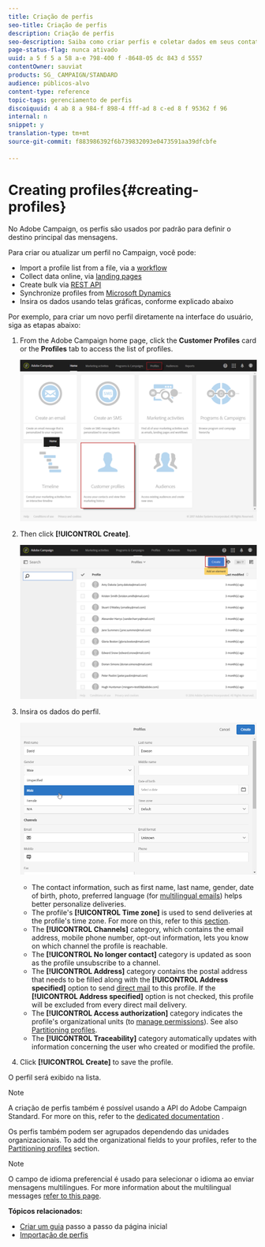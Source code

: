 ```yaml
---
title: Criação de perfis
seo-title: Criação de perfis
description: Criação de perfis
seo-description: Saiba como criar perfis e coletar dados em seus contatos, usando apis, recursos de importação, aquisição online, atualizações automáticas ou manuais.
page-status-flag: nunca ativado
uuid: a 5 f 5 a 58 a-e 798-400 f -8648-05 dc 843 d 5557
contentOwner: sauviat
products: SG_ CAMPAIGN/STANDARD
audience: públicos-alvo
content-type: reference
topic-tags: gerenciamento de perfis
discoiquuid: 4 ab 8 a 984-f 898-4 fff-ad 8 c-ed 8 f 95362 f 96
internal: n
snippet: y
translation-type: tm+mt
source-git-commit: f883986392f6b739832093e0473591aa39dfcbfe

---
```



# Creating profiles{#creating-profiles}

No Adobe Campaign, os perfis são usados por padrão para definir o destino principal das mensagens.

Para criar ou atualizar um perfil no Campaign, você pode:

* Import a profile list from a file, via a [workflow](https://helpx.adobe.com/campaign/kt/acs/using/acs-importing-profiles-feature-video-using.html)
* Collect data online, via [landing pages](https://docs.campaign.adobe.com/doc/standard/getting_started/en/ACS_CreateLandingPage.html)
* Create bulk via [REST API](http://docs.campaign.adobe.com/doc/standard/en/api/ACS_API.html)
* Synchronize profiles from [Microsoft Dynamics](https://helpx.adobe.com/campaign/kb/acs-ms-dynamics.html)
* Insira os dados usando telas gráficas, conforme explicado abaixo

Por exemplo, para criar um novo perfil diretamente na interface do usuário, siga as etapas abaixo:

1. From the Adobe Campaign home page, click the **Customer Profiles** card or the **Profiles** tab to access the list of profiles.

   ![](assets/profile_creation_1.png)

1. Then click **[!UICONTROL Create]**.

   ![](assets/profile_creation.png)

1. Insira os dados do perfil.

   ![](assets/profile_creation1.png)

   * The contact information, such as first name, last name, gender, date of birth, photo, preferred language (for [multilingual emails](../../channels/using/creating-a-multilingual-email.md)) helps better personalize deliveries.
   * The profile's **[!UICONTROL Time zone]** is used to send deliveries at the profile's time zone. For more on this, refer to this [section](../../sending/using/sending-messages-at-the-recipient-s-time-zone.md).
   * The **[!UICONTROL Channels]** category, which contains the email address, mobile phone number, opt-out information, lets you know on which channel the profile is reachable.
   * The **[!UICONTROL No longer contact]** category is updated as soon as the profile unsubscribe to a channel.
   * The **[!UICONTROL Address]** category contains the postal address that needs to be filled along with the **[!UICONTROL Address specified]** option to send [direct mail](../../channels/using/about-direct-mail.md) to this profile. If the **[!UICONTROL Address specified]** option is not checked, this profile will be excluded from every direct mail delivery.
   * The **[!UICONTROL Access authorization]** category indicates the profile's organizational units (to [manage permissions](../../administration/using/about-access-management.md)). See also [Partitioning profiles](../../administration/using/organizational-units.md#partitioning-profiles).
   * The **[!UICONTROL Traceability]** category automatically updates with information concerning the user who created or modified the profile.

1. Click **[!UICONTROL Create]** to save the profile.

O perfil será exibido na lista.

>[!NOTE]
>
>A criação de perfis também é possível usando a API do Adobe Campaign Standard. For more on this, refer to the [dedicated documentation](https://docs.campaign.adobe.com/doc/standard/en/api/ACS_API.html#creating-profiles) .

Os perfis também podem ser agrupados dependendo das unidades organizacionais. To add the organizational fields to your profiles, refer to the [Partitioning profiles](../../administration/using/organizational-units.md#partitioning-profiles) section.

>[!NOTE]
>
>O campo de idioma preferencial é usado para selecionar o idioma ao enviar mensagens multilíngues. For more information about the multilingual messages [refer to this page](../../channels/using/creating-a-multilingual-email.md).

**Tópicos relacionados:**

* [Criar um guia](https://docs.campaign.adobe.com/doc/standard/getting_started/en/ACS_CreateLandingPage.html) passo a passo da página inicial
* [Importação de perfis](https://helpx.adobe.com/campaign/kt/acs/using/acs-importing-profiles-feature-video-using.html)

